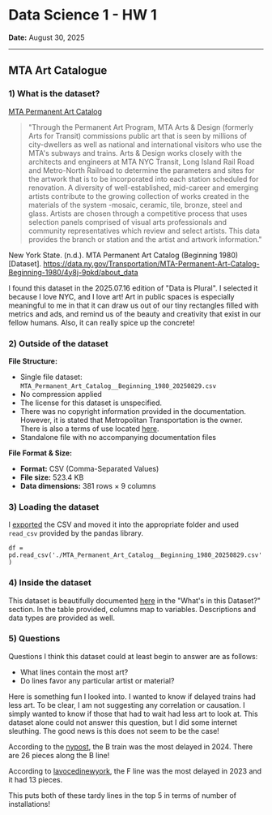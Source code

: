# Data Science 1 - HW 1
**Date:** August 30, 2025  

---

## MTA Art Catalogue

### 1) What is the dataset?
[MTA Permanent Art Catalog](https://data.ny.gov/Transportation/MTA-Permanent-Art-Catalog-Beginning-1980/4y8j-9pkd/about_data)

> "Through the Permanent Art Program, MTA Arts & Design (formerly Arts for Transit) commissions public art that is seen by millions of city-dwellers as well as national and international visitors who use the MTA's subways and trains. Arts & Design works closely with the architects and engineers at MTA NYC Transit, Long Island Rail Road and Metro-North Railroad to determine the parameters and sites for the artwork that is to be incorporated into each station scheduled for renovation. A diversity of well-established, mid-career and emerging artists contribute to the growing collection of works created in the materials of the system -mosaic, ceramic, tile, bronze, steel and glass. Artists are chosen through a competitive process that uses selection panels comprised of visual arts professionals and community representatives which review and select artists. This data provides the branch or station and the artist and artwork information."

New York State. (n.d.). MTA Permanent Art Catalog (Beginning 1980) [Dataset]. 
https://data.ny.gov/Transportation/MTA-Permanent-Art-Catalog-Beginning-1980/4y8j-9pkd/about_data

I found this dataset in the 2025.07.16 edition of "Data is Plural". I selected it because I love NYC, and I love art! Art in public spaces is especially meaningful to me in that it can draw us out of our tiny rectangles filled with metrics and ads, and remind us of the beauty and creativity that exist in our fellow humans. Also, it can really spice up the concrete!

### 2) Outside of the dataset

**File Structure:**
- Single file dataset: `MTA_Permanent_Art_Catalog__Beginning_1980_20250829.csv`
- No compression applied
- The license for this dataset is unspecified.
- There was no copyright information provided in the documentation. However, it is stated that Metropolitan Transportation is the owner. There is also a terms of use located [here](https://data.ny.gov/dataset/OPEN-NY-Terms-Of-Use/77gx-ii52/about_data).
- Standalone file with no accompanying documentation files

**File Format & Size:**
- **Format:** CSV (Comma-Separated Values)
- **File size:** 523.4 KB
- **Data dimensions:** 381 rows × 9 columns

### 3) Loading the dataset

I [exported](https://data.ny.gov/Transportation/MTA-Permanent-Art-Catalog-Beginning-1980/4y8j-9pkd/data_preview) the CSV and moved it into the appropriate folder and used `read_csv` provided by the pandas library.

`df = pd.read_csv('./MTA_Permanent_Art_Catalog__Beginning_1980_20250829.csv')`

### 4) Inside the dataset

This dataset is beautifully documented [here](https://data.ny.gov/Transportation/MTA-Permanent-Art-Catalog-Beginning-1980/4y8j-9pkd/about_data) in the "What's in this Dataset?" section. In the table provided, columns map to variables. Descriptions and data types are provided as well.

### 5) Questions
Questions I think this dataset could at least begin to answer are as follows:
- What lines contain the most art?
- Do lines favor any particular artist or material?

Here is something fun I looked into. I wanted to know if delayed trains had less art. To be clear, I am not suggesting any correlation or causation. I simply wanted to know if those that had to wait had less art to look at. This dataset alone could not answer this question, but I did some internet sleuthing. The good news is this does not seem to be the case!

According to the [nypost](https://nypost.com/2024/12/24/us-news/nycs-most-delayed-subway-lines-in-2024-revealed-did-your-train-make-the-top-spot/), the B train was the most delayed in 2024. There are 26 pieces along the B line!

According to [lavocedinewyork](https://lavocedinewyork.com/en/new-york/2023/11/28/these-are-the-worst-and-best-subway-lines-in-nyc/), the F line was the most delayed in 2023 and it had 13 pieces. 

This puts both of these tardy lines in the top 5 in terms of number of installations!
